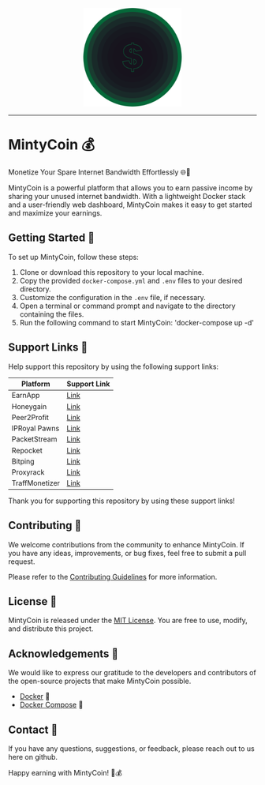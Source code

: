 <p align="center">
  <img src="https://github.com/simon-bd/MintyCoin/blob/main/.assets/mintycoin.png" alt="MintyCoin Logo" width="200px" />
</p>

---


# MintyCoin 💰

Monetize Your Spare Internet Bandwidth Effortlessly 🌐💸

MintyCoin is a powerful platform that allows you to earn passive income by sharing your unused internet bandwidth. With a lightweight Docker stack and a user-friendly web dashboard, MintyCoin makes it easy to get started and maximize your earnings.

## Getting Started 🏁

To set up MintyCoin, follow these steps:

1. Clone or download this repository to your local machine.
2. Copy the provided `docker-compose.yml` and `.env` files to your desired directory.
3. Customize the configuration in the `.env` file, if necessary.
4. Open a terminal or command prompt and navigate to the directory containing the files.
5. Run the following command to start MintyCoin: 'docker-compose up -d'

## Support Links 🎁

Help support this repository by using the following support links:

| Platform                  | Support Link                                                                 |
|---------------------------|------------------------------------------------------------------------------|
| EarnApp                   | [Link](https://earnapp.com/i/4WCcCtLS)                                       |
| Honeygain                 | [Link](https://r.honeygain.me/SIMON3255C)                                    |
| Peer2Profit               | [Link](https://t.me/peer2profit_app_bot?start=167224820663ac7b8eeb925)       |
| IPRoyal Pawns             | [Link](https://pawns.app/?r=1143404)                                          |
| PacketStream              | [Link](https://packetstream.io/?psr=4fu3)                                     |
| Repocket                  | [Link](https://link.repocket.co/HrX9)                                         |
| Bitping                   | [Link](https://app.bitping.com?r=RUxYI64R)                                    |
| Proxyrack                 | [Link](https://peer.proxyrack.com/ref/ij5y5polmrswmatuyh0dyxaiosti1vsg8plwrzkt)|
| TraffMonetizer            | [Link](https://traffmonetizer.com/?aff=886183)                                |

Thank you for supporting this repository by using these support links!

## Contributing 🤝

We welcome contributions from the community to enhance MintyCoin. If you have any ideas, improvements, or bug fixes, feel free to submit a pull request.

Please refer to the [Contributing Guidelines](CONTRIBUTING.md) for more information.

## License 📄

MintyCoin is released under the [MIT License](LICENSE). You are free to use, modify, and distribute this project.

## Acknowledgements 🙏

We would like to express our gratitude to the developers and contributors of the open-source projects that make MintyCoin possible.

- [Docker](https://www.docker.com/) 🐳
- [Docker Compose](https://docs.docker.com/compose/) 🐋

## Contact 📧

If you have any questions, suggestions, or feedback, please reach out to us here on github.

Happy earning with MintyCoin! 🎉💰


